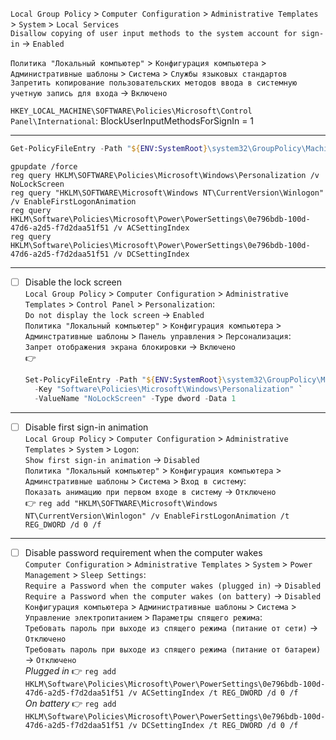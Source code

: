 `Local Group Policy` > `Computer Configuration` > `Administrative Templates` > `System` > `Local Services`<br>
`Disallow copying of user input methods to the system account for sign-in` -> `Enabled`

`Политика "Локальный компьютер"` > `Конфигурация компьютера` > `Административные шаблоны` >
`Система` > `Службы языковых стандартов`<br>
`Запретить копирование пользовательских методов ввода в системную учетную запись для входа` -> `Включено`

`HKEY_LOCAL_MACHINE\SOFTWARE\Policies\Microsoft\Control Panel\International`: BlockUserInputMethodsForSignIn = 1

---------------
```powershell
Get-PolicyFileEntry -Path "${ENV:SystemRoot}\system32\GroupPolicy\Machine\Registry.pol" -All
```
```batch
gpupdate /force
reg query HKLM\SOFTWARE\Policies\Microsoft\Windows\Personalization /v NoLockScreen
reg query "HKLM\SOFTWARE\Microsoft\Windows NT\CurrentVersion\Winlogon" /v EnableFirstLogonAnimation
reg query HKLM\Software\Policies\Microsoft\Power\PowerSettings\0e796bdb-100d-47d6-a2d5-f7d2daa51f51 /v ACSettingIndex
reg query HKLM\Software\Policies\Microsoft\Power\PowerSettings\0e796bdb-100d-47d6-a2d5-f7d2daa51f51 /v DCSettingIndex
```
---------------
* [ ] Disable the lock screen<br>
    `Local Group Policy` > `Computer Configuration` > `Administrative Templates` > `Control Panel` > `Personalization`:<br>
    `Do not display the lock screen` -> `Enabled`<br>
    `Политика "Локальный компьютер"` > `Конфигурация компьютера` > `Админстративные шаблоны` > `Панель управления` > `Персонализация`:<br>
    `Запрет отображения экрана блокировки` -> `Включено`<br>
    :point_right:
    ```powershell
    Set-PolicyFileEntry -Path "${ENV:SystemRoot}\system32\GroupPolicy\Machine\Registry.pol" `
      -Key "Software\Policies\Microsoft\Windows\Personalization" `
      -ValueName "NoLockScreen" -Type dword -Data 1
    ```


---------------
* [ ] Disable first sign-in animation<br>
    `Local Group Policy` > `Computer Configuration` > `Administrative Templates` > `System` > `Logon`:<br>
    `Show first sign-in animation` -> `Disabled`<br>
    `Политика "Локальный компьютер"` > `Конфигурация компьютера` > `Админстративные шаблоны` > `Система` > `Вход в систему`:<br>
    `Показать анимацию при первом входе в систему` -> `Отключено`<br>
    :point_right: `reg add "HKLM\SOFTWARE\Microsoft\Windows NT\CurrentVersion\Winlogon" /v EnableFirstLogonAnimation /t REG_DWORD /d 0 /f`

---------------
* [ ] Disable password requirement when the computer wakes<br>
    `Computer Configuration` > `Administrative Templates` > `System` > `Power Management` > `Sleep Settings`:<br>
    `Require a Password when the computer wakes (plugged in)` -> `Disabled`<br>
    `Require a Password when the computer wakes (on battery)` -> `Disabled`<br>
    `Конфигурация компьютера` > `Административные шаблоны` > `Система` > `Управление электропитанием` > `Параметры спящего режима`:<br>
    `Требовать пароль при выходе из спящего режима (питание от сети)` -> `Отключено`<br>
    `Требовать пароль при выходе из спящего режима (питание от батареи)` -> `Отключено`<br>
    *Plugged in* :point_right: `reg add HKLM\Software\Policies\Microsoft\Power\PowerSettings\0e796bdb-100d-47d6-a2d5-f7d2daa51f51 /v ACSettingIndex /t REG_DWORD /d 0 /f`<br>
    *On battery* :point_right: `reg add HKLM\Software\Policies\Microsoft\Power\PowerSettings\0e796bdb-100d-47d6-a2d5-f7d2daa51f51 /v DCSettingIndex /t REG_DWORD /d 0 /f`
